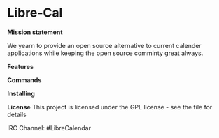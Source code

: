 # Libre-Cal



**Mission statement**

We yearn to provide an open source alternative to current calender applications while keeping the open source comminty great always.


**Features**



**Commands**


**Installing**

**License**
This project is licensed under the GPL license - see the file for details






IRC Channel: #LibreCalendar
